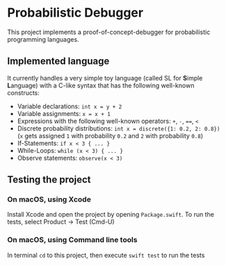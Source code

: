 # Probabilistic Debugger

This project implements a proof-of-concept-debugger for probabilistic programming languages.

## Implemented language

It currently handles a very simple toy language (called SL for **S**imple **L**anguage) with a C-like syntax that has the following well-known constructs:
* Variable declarations: `int x = y + 2`
* Variable assignments: `x = x + 1`
* Expressions with the following well-known operators: `+`, `-`, `==`,  `<`
* Discrete probability distributions: `int x = discrete({1: 0.2, 2: 0.8})` (`x` gets assigned `1` with probability `0.2` and `2` with probability `0.8`)
* If-Statements: `if x < 3 { ... }`
* While-Loops: `while (x < 3) { ... }`
* Observe statements: `observe(x < 3)`

## Testing the project

### On macOS, using Xcode

Install Xcode and open the project by opening `Package.swift`. To run the tests, select Product -> Test (Cmd-U)

### On macOS, using Command line tools

In terminal `cd` to this project, then execute `swift test` to run the tests
